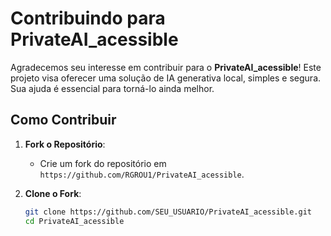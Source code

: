 # Contribuindo para PrivateAI_acessible

Agradecemos seu interesse em contribuir para o **PrivateAI_acessible**! Este projeto visa oferecer uma solução de IA generativa local, simples e segura. Sua ajuda é essencial para torná-lo ainda melhor.

## Como Contribuir

1. **Fork o Repositório**:
   - Crie um fork do repositório em `https://github.com/RGROU1/PrivateAI_acessible`.

2. **Clone o Fork**:
   ```bash
   git clone https://github.com/SEU_USUARIO/PrivateAI_acessible.git
   cd PrivateAI_acessible